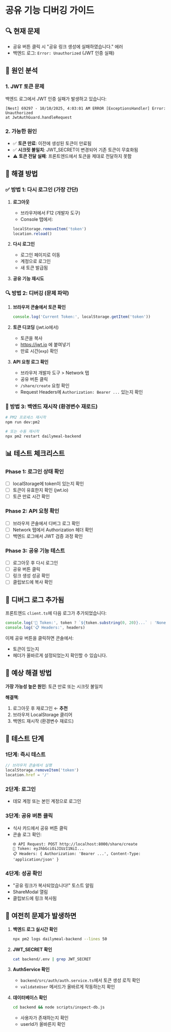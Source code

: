 # 공유 기능 디버깅 가이드

## 🔍 현재 문제
- 공유 버튼 클릭 시 "공유 링크 생성에 실패하였습니다." 에러
- 백엔드 로그: `Error: Unauthorized` (JWT 인증 실패)

## 🎯 원인 분석

### 1. JWT 토큰 문제
백엔드 로그에서 JWT 인증 실패가 발생하고 있습니다:
```
[Nest] 69297 - 10/10/2025, 4:03:01 AM ERROR [ExceptionsHandler] Error: Unauthorized
at JwtAuthGuard.handleRequest
```

### 2. 가능한 원인
- ✅ **토큰 만료**: 이전에 생성된 토큰이 만료됨
- ✅ **시크릿 불일치**: JWT_SECRET이 변경되어 기존 토큰이 무효화됨
- ⚠️ **토큰 전달 실패**: 프론트엔드에서 토큰을 제대로 전달하지 못함

## 🔧 해결 방법

### ✅ 방법 1: 다시 로그인 (가장 간단)

1. **로그아웃**
   - 브라우저에서 F12 (개발자 도구)
   - Console 탭에서:
   ```javascript
   localStorage.removeItem('token')
   location.reload()
   ```

2. **다시 로그인**
   - 로그인 페이지로 이동
   - 계정으로 로그인
   - 새 토큰 발급됨

3. **공유 기능 재시도**

### 🔍 방법 2: 디버깅 (문제 파악)

1. **브라우저 콘솔에서 토큰 확인**
   ```javascript
   console.log('Current Token:', localStorage.getItem('token'))
   ```

2. **토큰 디코딩** (jwt.io에서)
   - 토큰을 복사
   - https://jwt.io 에 붙여넣기
   - 만료 시간(`exp`) 확인

3. **API 요청 로그 확인**
   - 브라우저 개발자 도구 > Network 탭
   - 공유 버튼 클릭
   - `/share/create` 요청 확인
   - Request Headers에 `Authorization: Bearer ...` 있는지 확인

### 🔧 방법 3: 백엔드 재시작 (환경변수 재로드)

```bash
# PM2 프로세스 재시작
npm run dev:pm2

# 또는 수동 재시작
npx pm2 restart dailymeal-backend
```

## 📊 테스트 체크리스트

### Phase 1: 로그인 상태 확인
- [ ] localStorage에 token이 있는지 확인
- [ ] 토큰이 유효한지 확인 (jwt.io)
- [ ] 토큰 만료 시간 확인

### Phase 2: API 요청 확인
- [ ] 브라우저 콘솔에서 디버그 로그 확인
- [ ] Network 탭에서 Authorization 헤더 확인
- [ ] 백엔드 로그에서 JWT 검증 과정 확인

### Phase 3: 공유 기능 테스트
- [ ] 로그아웃 후 다시 로그인
- [ ] 공유 버튼 클릭
- [ ] 링크 생성 성공 확인
- [ ] 클립보드에 복사 확인

## 🐛 디버그 로그 추가됨

프론트엔드 `client.ts`에 다음 로그가 추가되었습니다:
```typescript
console.log('🔑 Token:', token ? `${token.substring(0, 20)}...` : 'None')
console.log('📋 Headers:', headers)
```

이제 공유 버튼을 클릭하면 콘솔에서:
- 토큰이 있는지
- 헤더가 올바르게 설정되었는지
확인할 수 있습니다.

## 🎯 예상 해결 방법

**가장 가능성 높은 원인**: 토큰 만료 또는 시크릿 불일치

**해결책**: 
1. 로그아웃 후 재로그인 ← **추천**
2. 브라우저 LocalStorage 클리어
3. 백엔드 재시작 (환경변수 재로드)

## 📝 테스트 단계

### 1단계: 즉시 테스트
```javascript
// 브라우저 콘솔에서 실행
localStorage.removeItem('token')
location.href = '/'
```

### 2단계: 로그인
- 데모 계정 또는 본인 계정으로 로그인

### 3단계: 공유 버튼 클릭
- 식사 카드에서 공유 버튼 클릭
- 콘솔 로그 확인:
  ```
  🌐 API Request: POST http://localhost:8000/share/create
  🔑 Token: eyJhbGciOiJIUzI1NiI...
  📋 Headers: { Authorization: 'Bearer ...', Content-Type: 'application/json' }
  ```

### 4단계: 성공 확인
- "공유 링크가 복사되었습니다!" 토스트 알림
- ShareModal 열림
- 클립보드에 링크 복사됨

## 🚨 여전히 문제가 발생하면

1. **백엔드 로그 실시간 확인**
   ```bash
   npx pm2 logs dailymeal-backend --lines 50
   ```

2. **JWT_SECRET 확인**
   ```bash
   cat backend/.env | grep JWT_SECRET
   ```

3. **AuthService 확인**
   - `backend/src/auth/auth.service.ts`에서 토큰 생성 로직 확인
   - `validateUser` 메서드가 올바르게 작동하는지 확인

4. **데이터베이스 확인**
   ```bash
   cd backend && node scripts/inspect-db.js
   ```
   - 사용자가 존재하는지 확인
   - userId가 올바른지 확인
